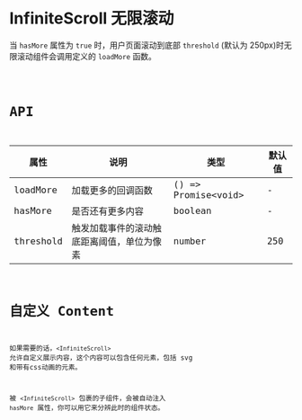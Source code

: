 # InfiniteScroll 无限滚动

当 `hasMore` 属性为 `true` 时，用户页面滚动到底部 `threshold` (默认为 250px)时无限滚动组件会调用定义的 `loadMore` 函数。


<code src="./demos/index.tsx" />

# API

| 属性      | 说明                                       | 类型                  | 默认值 |
| --------- | ------------------------------------------ | --------------------- | ------ |
| loadMore  | 加载更多的回调函数                         | () => Promise\<void\> | -      |
| hasMore   | 是否还有更多内容                           | boolean               | -      |
| threshold | 触发加载事件的滚动触底距离阈值，单位为像素 | number                | 250    |

# 自定义 Content

如果需要的话，`<InfiniteScroll>` 允许自定义展示内容，这个内容可以包含任何元素，包括 svg 和带有css动画的元素。

被 `<InfiniteScroll>` 包裹的子组件，会被自动注入 `hasMore` 属性，你可以用它来分辨此时的组件状态。

<code src="./demos/content.tsx" />
